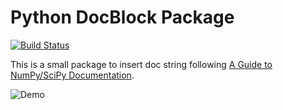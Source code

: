 # Python DocBlock Package
[![Build Status](https://travis-ci.org/spadarian/docblock-python.svg?branch=master)](https://travis-ci.org/spadarian/docblock-python)

This is a small package to insert doc string following [A Guide to NumPy/SciPy Documentation](https://github.com/numpy/numpy/blob/master/doc/HOWTO_DOCUMENT.rst.txt).

![Demo](https://raw.githubusercontent.com/spadarian/docblock-python/master/img/demo.gif)
